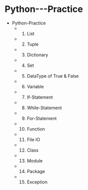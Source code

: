 # Python---Practice

- Python-Practice
  - 01. List
  - 02. Tuple
  - 03. Dictionary
  - 04. Set
  - 05. DataType of True & False
  - 06. Variable
  - 07. If-Statement
  - 08. While-Statement
  - 09. For-Statement
  - 10. Function
  - 11. File IO
  - 12. Class
  - 13. Module
  - 14. Package
  - 15. Exception

